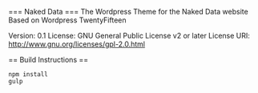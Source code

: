 === Naked Data ===
The Wordpress Theme for the Naked Data website
Based on Wordpress TwentyFifteen

Version: 0.1
License: GNU General Public License v2 or later
License URI: http://www.gnu.org/licenses/gpl-2.0.html

== Build Instructions ==

```
npm install
gulp
```